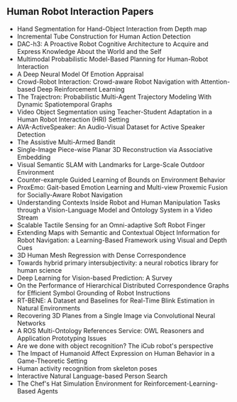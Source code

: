 <h2> Human Robot Interaction Papers </h2>

<ul>

                             

 <li><a target="_blank" href="https://github.com/manjunath5496/Human-Robot-Interaction-Papers/blob/master/hri(1).pdf" style="text-decoration:none;">Hand Segmentation for Hand-Object Interaction from Depth map</a></li>

 <li><a target="_blank" href="https://github.com/manjunath5496/Human-Robot-Interaction-Papers/blob/master/hri(2).pdf" style="text-decoration:none;">Incremental Tube Construction for Human Action Detection</a></li>

<li><a target="_blank" href="https://github.com/manjunath5496/Human-Robot-Interaction-Papers/blob/master/hri(3).pdf" style="text-decoration:none;">DAC-h3: A Proactive Robot Cognitive Architecture to Acquire and Express Knowledge About the World and the Self</a></li>
 <li><a target="_blank" href="https://github.com/manjunath5496/Human-Robot-Interaction-Papers/blob/master/hri(4).pdf" style="text-decoration:none;">Multimodal Probabilistic Model-Based Planning for Human-Robot Interaction</a></li>                              




<li><a target="_blank" href="https://github.com/manjunath5496/Human-Robot-Interaction-Papers/blob/master/hri(5).pdf" style="text-decoration:none;">A Deep Neural Model Of Emotion Appraisal</a></li>
<li><a target="_blank" href="https://github.com/manjunath5496/Human-Robot-Interaction-Papers/blob/master/hri(6).pdf" style="text-decoration:none;">Crowd-Robot Interaction:
Crowd-aware Robot Navigation with Attention-based Deep Reinforcement Learning</a></li>
 <li><a target="_blank" href="https://github.com/manjunath5496/Human-Robot-Interaction-Papers/blob/master/hri(7).pdf" style="text-decoration:none;">The Trajectron: Probabilistic Multi-Agent Trajectory Modeling With Dynamic Spatiotemporal Graphs</a></li>

 <li><a target="_blank" href="https://github.com/manjunath5496/Human-Robot-Interaction-Papers/blob/master/hri(8).pdf" style="text-decoration:none;"> Video Object Segmentation using Teacher-Student Adaptation in a Human Robot Interaction (HRI) Setting </a></li>
   <li><a target="_blank" href="https://github.com/manjunath5496/Human-Robot-Interaction-Papers/blob/master/hri(9).pdf" style="text-decoration:none;">AVA-ActiveSpeaker: An Audio-Visual Dataset for Active Speaker Detection</a></li>
  
   
 <li><a target="_blank" href="https://github.com/manjunath5496/Human-Robot-Interaction-Papers/blob/master/hri(10).pdf" style="text-decoration:none;">The Assistive Multi-Armed Bandit</a></li>                              
<li><a target="_blank" href="https://github.com/manjunath5496/Human-Robot-Interaction-Papers/blob/master/hri(11).pdf" style="text-decoration:none;">Single-Image Piece-wise Planar 3D Reconstruction via Associative Embedding</a></li>
<li><a target="_blank" href="https://github.com/manjunath5496/Human-Robot-Interaction-Papers/blob/master/hri(12).pdf" style="text-decoration:none;">Visual Semantic SLAM with Landmarks for Large-Scale Outdoor Environment</a></li>
<li><a target="_blank" href="https://github.com/manjunath5496/Human-Robot-Interaction-Papers/blob/master/hri(13).pdf" style="text-decoration:none;">Counter-example Guided Learning of Bounds on Environment Behavior</a></li>

<li><a target="_blank" href="https://github.com/manjunath5496/Human-Robot-Interaction-Papers/blob/master/hri(14).pdf" style="text-decoration:none;">ProxEmo: Gait-based Emotion Learning and Multi-view Proxemic Fusion for Socially-Aware Robot Navigation</a></li>
                              
<li><a target="_blank" href="https://github.com/manjunath5496/Human-Robot-Interaction-Papers/blob/master/hri(15).pdf" style="text-decoration:none;">Understanding Contexts Inside Robot and Human Manipulation Tasks through a Vision-Language Model and Ontology System in a Video Stream</a></li>

<li><a target="_blank" href="https://github.com/manjunath5496/Human-Robot-Interaction-Papers/blob/master/hri(16).pdf" style="text-decoration:none;">Scalable Tactile Sensing for an Omni-adaptive Soft Robot Finger</a></li>

  <li><a target="_blank" href="https://github.com/manjunath5496/Human-Robot-Interaction-Papers/blob/master/hri(17).pdf" style="text-decoration:none;">Extending Maps with Semantic and Contextual Object Information for Robot Navigation: a Learning-Based Framework using Visual and Depth Cues</a></li>   
  
<li><a target="_blank" href="https://github.com/manjunath5496/Human-Robot-Interaction-Papers/blob/master/hri(18).pdf" style="text-decoration:none;">3D Human Mesh Regression with Dense Correspondence</a></li> 

  
<li><a target="_blank" href="https://github.com/manjunath5496/Human-Robot-Interaction-Papers/blob/master/hri(19).pdf" style="text-decoration:none;">Towards hybrid primary intersubjectivity: a neural robotics library for human science</a></li> 

<li><a target="_blank" href="https://github.com/manjunath5496/Human-Robot-Interaction-Papers/blob/master/hri(20).pdf" style="text-decoration:none;">Deep Learning for Vision-based Prediction: A Survey</a></li>

<li><a target="_blank" href="https://github.com/manjunath5496/Human-Robot-Interaction-Papers/blob/master/hri(21).pdf" style="text-decoration:none;">On the Performance of Hierarchical Distributed Correspondence Graphs for Efficient Symbol Grounding of Robot Instructions</a></li>
<li><a target="_blank" href="https://github.com/manjunath5496/Human-Robot-Interaction-Papers/blob/master/hri(22).pdf" style="text-decoration:none;">RT-BENE: A Dataset and Baselines for Real-Time Blink Estimation in Natural Environments</a></li> 
 
 
 
 
 
 <li><a target="_blank" href="https://github.com/manjunath5496/Human-Robot-Interaction-Papers/blob/master/hri(23).pdf" style="text-decoration:none;">Recovering 3D Planes from a Single Image via Convolutional Neural Networks</a></li> 
 

   <li><a target="_blank" href="https://github.com/manjunath5496/Human-Robot-Interaction-Papers/blob/master/hri(24).pdf" style="text-decoration:none;">A ROS Multi-Ontology References Service: OWL Reasoners and Application Prototyping Issues</a></li>
 
   <li><a target="_blank" href="https://github.com/manjunath5496/Human-Robot-Interaction-Papers/blob/master/hri(25).pdf" style="text-decoration:none;">Are we done with object recognition? The iCub robot's perspective </a></li>                              
 <li><a target="_blank" href="https://github.com/manjunath5496/Human-Robot-Interaction-Papers/blob/master/hri(26).pdf" style="text-decoration:none;">The Impact of Humanoid Affect Expression on Human Behavior in a Game-Theoretic Setting</a></li>
 
 
 
 <li><a target="_blank" href="https://github.com/manjunath5496/Human-Robot-Interaction-Papers/blob/master/hri(27).pdf" style="text-decoration:none;">Human activity recognition from skeleton poses</a></li>
   
 
   <li><a target="_blank" href="https://github.com/manjunath5496/Human-Robot-Interaction-Papers/blob/master/hri(28).pdf" style="text-decoration:none;">Interactive Natural Language-based Person Search</a></li>
 
   <li><a target="_blank" href="https://github.com/manjunath5496/Human-Robot-Interaction-Papers/blob/master/hri(29).pdf" style="text-decoration:none;">The Chef's Hat Simulation Environment for Reinforcement-Learning-Based Agents</a></li>                              

</ul>
